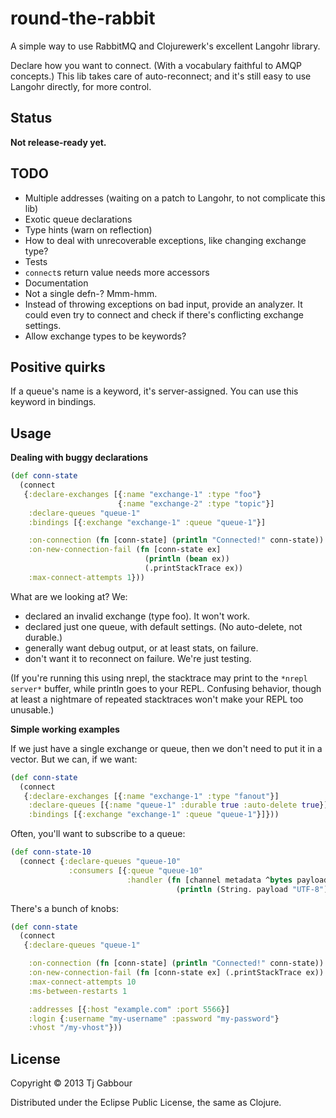 # round-the-rabbit

A simple way to use RabbitMQ and Clojurewerk's excellent Langohr library.

Declare how you want to connect. (With a vocabulary faithful to AMQP
concepts.) This lib takes care of auto-reconnect; and it's still easy
to use Langohr directly, for more control.


## Status

**Not release-ready yet.**

## TODO

* Multiple addresses (waiting on a patch to Langohr, to not complicate this lib)
* Exotic queue declarations
* Type hints (warn on reflection)
* How to deal with unrecoverable exceptions, like changing exchange type?
* Tests
* `connect`s return value needs more accessors
* Documentation
* Not a single defn-? Mmm-hmm.
* Instead of throwing exceptions on bad input, provide an analyzer. It
  could even try to connect and check if there's conflicting exchange
  settings.
* Allow exchange types to be keywords?

## Positive quirks

If a queue's name is a keyword, it's server-assigned. You can use this
keyword in bindings.

## Usage

**Dealing with buggy declarations**

```clojure
(def conn-state
  (connect
   {:declare-exchanges [{:name "exchange-1" :type "foo"}
                        {:name "exchange-2" :type "topic"}]
    :declare-queues "queue-1"
    :bindings [{:exchange "exchange-1" :queue "queue-1"}]

    :on-connection (fn [conn-state] (println "Connected!" conn-state))
    :on-new-connection-fail (fn [conn-state ex]
                              (println (bean ex))
                              (.printStackTrace ex))
    :max-connect-attempts 1}))
```

What are we looking at? We:
* declared an invalid exchange (type foo). It won't work.
* declared just one queue, with default settings. (No auto-delete, not durable.)
* generally want debug output, or at least stats, on failure.
* don't want it to reconnect on failure. We're just testing.

(If you're running this using nrepl, the stacktrace may print to the
`*nrepl server*` buffer, while println goes to your REPL. Confusing
behavior, though at least a nightmare of repeated stacktraces won't
make your REPL too unusable.)


**Simple working examples**

If we just have a single exchange or queue, then we don't need to put
it in a vector. But we can, if we want:

```clojure
(def conn-state
  (connect
   {:declare-exchanges [{:name "exchange-1" :type "fanout"}]
    :declare-queues [{:name "queue-1" :durable true :auto-delete true}]
    :bindings [{:exchange "exchange-1" :queue "queue-1"}]}))
```

Often, you'll want to subscribe to a queue:

```clojure
(def conn-state-10
  (connect {:declare-queues "queue-10"
             :consumers [{:queue "queue-10"
                          :handler (fn [channel metadata ^bytes payload]
                                     (println (String. payload "UTF-8")))}]}))
```

There's a bunch of knobs:

```clojure
(def conn-state
  (connect
   {:declare-queues "queue-1"

    :on-connection (fn [conn-state] (println "Connected!" conn-state))
    :on-new-connection-fail (fn [conn-state ex] (.printStackTrace ex))
    :max-connect-attempts 10
    :ms-between-restarts 1

    :addresses [{:host "example.com" :port 5566}]
    :login {:username "my-username" :password "my-password"}
    :vhost "/my-vhost"}))
```


## License

Copyright © 2013 Tj Gabbour

Distributed under the Eclipse Public License, the same as Clojure.
